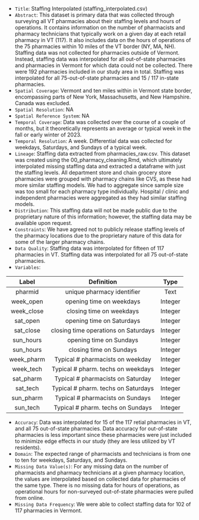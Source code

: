 - `Title`: Staffing Interpolated (staffing_interpolated.csv)
- `Abstract`: This dataset is primary data that was collected through surveying all VT pharmacies about their staffing levels and hours of operations. It contains information on the number of pharmacists and pharmacy technicians that typically work on a given day at each retail pharmacy in VT (117). It also includes data on the hours of operations of the 75 pharmacies within 10 miles of the VT border (NY, MA, NH). Staffing data was not collected for pharmacies outside of Vermont. Instead, staffing data was interpolated for all out-of-state pharmacies and pharmacies in Vermont for which data could not be collected. There were 192 pharmacies included in our study area in total. Staffing was interpolated for all 75-out-of-state pharmacies and 15 / 117 in-state pharmacies. 
- `Spatial Coverage`: Vermont and ten miles within in Vermont state border, encompassing parts of New York, Massachusetts, and New Hampshire. Canada was excluded.
- `Spatial Resolution`: NA
- `Spatial Reference System`: NA
- `Temporal Coverage`: Data was collected over the course of a couple of months, but it theoretically represents an average or typical week in the fall or early winter of 2023.
- `Temporal Resolution`: A week. Differential data was collected for weekdays, Saturdays, and Sundays of a typical week.
- `Lineage`: Staffing data extracted from pharmacies_raw.csv. This dataset was created using the 00_pharmacy_cleaning.Rmd, which ultimately interpolated missing staffing data and extracted a dataframe with just the staffing levels. All department store and chain grocery store pharmacies were grouped with pharmacy chains like CVS, as these had more similar staffing models. We had to aggregate since sample size was too small for each pharmacy type individually. Hospital / clinic and independent pharmacies were aggregated as they had similar staffing models.
- `Distribution`: This staffing data will not be made public due to the proprietary nature of this information; however, the staffing data may be available upon request.
- `Constraints`: We have agreed not to publicly release staffing levels of the pharmacy locations due to the proprietary nature of this data for some of the larger pharmacy chains.
- `Data Quality`: Staffing data was interpolated for fifteen of 117 pharmacies in VT. Staffing data was interpolated for all 75 out-of-state pharmacies. 
- `Variables`:

| Label | Definition | Type |
| :--: | :--: | :--: |
| pharmid | unique pharmacy identifier | Text|
| week_open | opening time on weekdays | Integer |
| week_close | closing time on weekdays | Integer |
| sat_open| opening time on Saturdays | Integer |
| sat_close| closing time operations on Saturdays | Integer |
| sun_hours| opening time on Sundays | Integer |
| sun_hours| closing time on Sundays | Integer |
| week_pharm| Typical # pharmacists on weekday | Integer |
| week_tech| Typical # pharm. techs on weekdays  | Integer |
| sat_pharm| Typical # pharmacists on Saturday | Integer|
| sat_tech| Typical # pharm. techs on Saturdays  | Integer|
| sun_pharm| Typical # pharmacists on Sundays | Integer |
| sun_tech| Typical # pharm. techs on Sundays| Integer|


  - `Accuracy`: Data was interpolated for 15 of the 117 retial pharmacies in VT, and all 75 out-of-state pharmacies. Data accuracy for out-of-state pharmacies is less important since these pharmacies were just included to minimize edge effects in our study (they are less utilized by VT residents). 
  - `Domain`: The expected range of pharmacists and technicians is from one to ten for weekdays, Saturdays, and Sundays.
  - `Missing Data Value(s)`: For any missing data on the number of pharmacists and pharmacy technicians at a given pharmacy location, the values are interpolated based on collected data for pharmacies of the same type. There is no missing data for hours of operations, as operational hours for non-surveyed out-of-state pharmacies were pulled from online.
  - `Missing Data Frequency`: We were able to collect staffing data for 102 of 117 pharmacies in Vermont.
